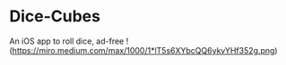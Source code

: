 # Dice-Cubes
An iOS app to roll dice, ad-free
!(https://miro.medium.com/max/1000/1*lT5s6XYbcQQ6ykvYHf352g.png)
